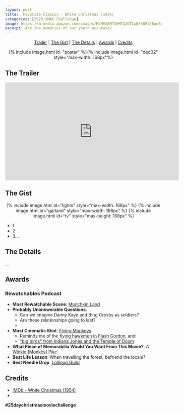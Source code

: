 ```yaml
---
layout: post
title:  Favorite Classic - White Christmas (1954)
categories: [2023 XMAS Challenge]
image: https://m.media-amazon.com/images/M/MV5BMTU0MTA2OTIwNF5BMl5BanBnXkFtZTcwMzA0Njk3OA@@._V1_FMjpg_UX371_.jpg
excerpt: Are the memories of our youth accurate?
---
```


<div style="text-align: center">
  <p><a href="#the-trailer">Trailer</a> | <a href="#the-gist">The Gist</a> | <a href="#the-details">The Details</a> | <a href="#awards">Awards</a> | <a href="#credits">Credits</a></p>
  <p>{% include image.html id="poster" %}{% include image.html id="dec02" style="max-width: 168px"%}</p>
</div>

## The Trailer 

<div style="text-align: center">
  <iframe width="560" height="315" src="https://www.youtube.com/embed/FfpF8UUVTeM?si=SREHaaWv4NV2oYkK" title="White Christmas (1954) Trailer" frameborder="0" allow="accelerometer; autoplay; clipboard-write; encrypted-media; gyroscope; picture-in-picture; web-share" allowfullscreen></iframe>
</div>

## The Gist

<div style="text-align: center">
  {% include image.html id="lights" style="max-width: 168px" %}
  {% include image.html id="garland" style="max-width: 168px" %}
  {% include image.html id="tv" style="max-height: 168px" %}
</div>

 * 1
 * 2
 * 3...

## The Details

...

## Awards

### Rewatchables Podcast 

* **Most Rewatchable Scene**: 
[Munchkin Land](https://www.youtube.com/watch?v=Lu8GXopcwFE)
* **Probably Unanswerable Questions**: 
  * Can we imagine Danny Kaye and Bing Crosby as soldiers?
  * Are these relationships going to last?
  * 
* **Most Cinematic Shot**: 
[Flying Monkeys](https://youtu.be/SESI19h4wDo?si=tWwcJuluNIPocNJY)
  * Reminds me of the [flying hawkmen in Flash Gordon](https://youtu.be/UVcAFtQ-bAQ?si=fBKr1c9Qcr35Chh9), and
  * ["big birds" from Indiana Jones and the Temple of Doom](https://youtu.be/OphHU1W9umw?si=ech8Lgn9_6oNjAlX)
* **What Piece of Memorabilia Would You Want From This Movie?**: 
A [Winkie (Monkey) Pike](https://www.youtube.com/watch?v=PZsAX8Dq838)
* **Best Life Lesson**: 
When travelling the forest, befriend the locals?
* **Best Needle Drop**: 
[Lollipop Guild](https://www.youtube.com/watch?v=XBsf8qsxs2M)

## Credits

* [IMDb - White Christmas (1954)](https://www.imdb.com/title/tt0032138/)
* 


**#25daychristmasmoviechallenge**
